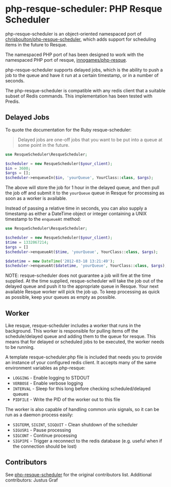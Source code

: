 php-resque-scheduler: PHP Resque Scheduler
==========================================

php-resque-scheduler is an object-oriented namespaced port of [chrisboulton/php-resque-scheduler](https://github.com/chrisboulton/php-resque-scheduler),
which adds support for scheduling items in the future to Resque.

The namespaced PHP port of has been designed to work with the namespaced PHP port of resque,
[innogames/php-resque](https://github.com/innogames/php-resque).

php-resque-scheduler supports delayed jobs, which is the ability to push a job to the queue and have it run at a certain
timestamp, or in a number of seconds.

The php-resque-scheduler is compatible with any redis client that a suitable subset of Redis commands.
This implementation has been tested with Predis.

## Delayed Jobs

To quote the documentation for the Ruby resque-scheduler:

> Delayed jobs are one-off jobs that you want to be put into a queue at some
point in the future.

```php
use ResqueScheduler\ResqueScheduler;

$scheduler = new ResqueScheduler($your_client);
$in = 3600;
$args = [];
$scheduler->enqueueIn($in, 'yourQueue', YourClass::class, $args);
```

The above will store the job for 1 hour in the delayed queue, and then pull the
job off and submit it to the `yourQueue` queue in Resque for processing as soon as
a worker is available.

Instead of passing a relative time in seconds, you can also supply a timestamp
as either a DateTime object or integer containing a UNIX timestamp to the
`enqueueAt` method:

```php
use ResqueScheduler\ResqueScheduler;

$scheduler = new ResqueScheduler($your_client);
$time = 1332067214;
$args = []
$scheduler->enqueueAt($time, 'yourQueue', YourClass::class, $args);

$datetime = new DateTime('2012-03-18 13:21:49');
$scheduler->enqueueAt($datetime, 'yourQueue', YourClass::class, $args);
```

NOTE: resque-scheduler does not guarantee a job will fire at the time supplied.
At the time supplied, resque-scheduler will take the job out of the delayed
queue and push it to the appropriate queue in Resque. Your next available Resque
worker will pick the job up. To keep processing as quick as possible, keep your
queues as empty as possible.

## Worker

Like resque, resque-scheduler includes a worker that runs in the background. This
worker is responsible for pulling items off the schedule/delayed queue and adding
them to the queue for resque. This means that for delayed or scheduled jobs to be
executed, the worker needs to be running.

A template resque-scheduler.php file is included that needs you to provide an instance of your configured redis client.
It accepts many of the same environment variables as php-resque:

* `LOGGING` - Enable logging to STDOUT
* `VERBOSE` - Enable verbose logging
* `INTERVAL` - Sleep for this long before checking scheduled/delayed queues
* `PIDFILE` - Write the PID of the worker out to this file

The worker is also capable of handling common unix signals, so it can be run as a daemon process easily:
* `SIGTERM`, `SIGINT`, `SIGQUIT` - Clean shutdown of the scheduler
* `SIGUSR1` - Pause processing
* `SIGCONT` - Continue processing
* `SIGPIPE` - Trigger a reconnect to the redis database (e.g. useful when if the connection should be lost)

## Contributors ##

See [php-resque-scheduler](https://github.com/chrisboulton/php-resque-scheduler) for the original contributors list.
Additional contributors:
Justus Graf
